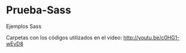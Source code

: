 Prueba-Sass
===========

Ejemplos Sass

Carpetas con los códigos utilizados en el video: http://youtu.be/c0HG1-wEyD8
